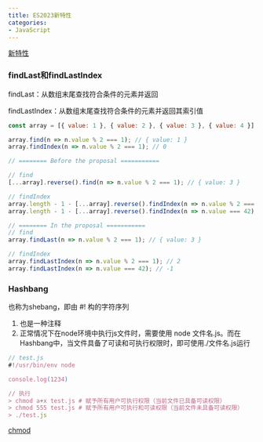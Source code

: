 ```yaml
---
title: ES2023新特性
categories: 
- JavaScript
---
```


[新特性](https://github.com/tc39/proposals/blob/HEAD/finished-proposals.md)

### findLast和findLastIndex

findLast：从数组末尾查找符合条件的元素并返回

findLastIndex：从数组末尾查找符合条件的元素并返回其索引值


```js
const array = [{ value: 1 }, { value: 2 }, { value: 3 }, { value: 4 }];

array.find(n => n.value % 2 === 1); // { value: 1 }
array.findIndex(n => n.value % 2 === 1); // 0

// ======== Before the proposal =========== 

// find
[...array].reverse().find(n => n.value % 2 === 1); // { value: 3 }

// findIndex
array.length - 1 - [...array].reverse().findIndex(n => n.value % 2 === 1); // 2
array.length - 1 - [...array].reverse().findIndex(n => n.value === 42); // should be -1, but 4

// ======== In the proposal =========== 
// find
array.findLast(n => n.value % 2 === 1); // { value: 3 }

// findIndex
array.findLastIndex(n => n.value % 2 === 1); // 2
array.findLastIndex(n => n.value === 42); // -1
```

### Hashbang

也称为shebang，即由 #! 构的字符序列

1. 也是一种注释
2. 正常情况下在node环境中执行js文件时，需要使用 node 文件名.js。而在Hashbang中，当文件具备了可读和可执行权限时，即可使用./文件名.js运行

```js
// test.js
#!/usr/bin/env node

console.log(1234)

// 执行
> chmod a+x test.js # 赋予所有用户可执行权限（当前文件已具备可读权限）
> chmod 555 test.js # 赋予所有用户可执行和可读权限（当前文件未具备可读权限）
> ./test.js
```

[chmod](https://www.runoob.com/linux/linux-comm-chmod.html)

